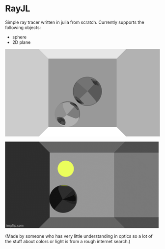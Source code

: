 # RayJL

Simple ray tracer written in julia from scratch. Currently supports the following objects:

- sphere
- 2D plane

![demo](img/demo.png)

![demo2](img/variable_fov.gif)

(Made by someone who has very little understanding in optics so a lot of the stuff about colors or light is from a rough internet search.)
